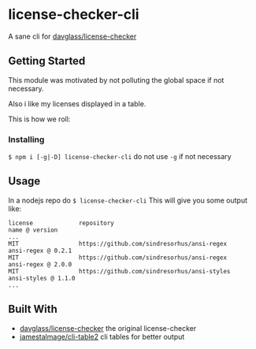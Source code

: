 # license-checker-cli

A sane cli for [davglass/license-checker](https://github.com/davglass/license-checker)

## Getting Started

This module was motivated by not polluting the global space if not necessary.

Also i like my licenses displayed in a table.

This is how we roll:

### Installing

`$ npm i [-g|-D] license-checker-cli` do not use `-g` if not necessary

## Usage

In a nodejs repo do `$ license-checker-cli`
This will give you some output like:
```
license             repository                                                          name @ version
...
MIT                 https://github.com/sindresorhus/ansi-regex                    ansi-regex @ 0.2.1
MIT                 https://github.com/sindresorhus/ansi-regex                    ansi-regex @ 2.0.0
MIT                 https://github.com/sindresorhus/ansi-styles                  ansi-styles @ 1.1.0
...
```

## Built With

* [davglass/license-checker](https://github.com/davglass/license-checker) the original license-checker
* [jamestalmage/cli-table2](https://github.com/jamestalmage/cli-table2) cli tables for better output
